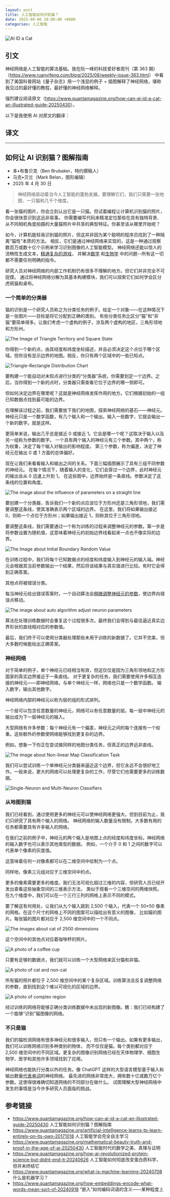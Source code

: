 ```yaml
---
layout: post
title: 人工智能如何识别猫？
date: 2025-09-06 20:00:00 +0800
categories: 人工智能
---
```


![AI ID a Cat](/assets/images/ai-id-cat/ai-recognition-cat.webp)

## 引文

神经网络是人工智能的算法基础。我在阮一峰的科技爱好者周刊（第 363 期）（<https://www.ruanyifeng.com/blog/2025/08/weekly-issue-363.html>）
中看到了美国科普网站《量子杂志》用一个浅显的例子 + 插图解释了神经网络，堪称我见过的最好懂的教程，最好懂的神经网络解释。

强烈建议阅读原文（<https://www.quantamagazine.org/how-can-ai-id-a-cat-an-illustrated-guide-20250430>）。

以下是我使用 AI 对原文的翻译：

## 译文

---

## 如何让 AI 识别猫？图解指南

- 本•布鲁贝克（Ben Brubaker，特约撰稿人）
- 马克•贝兰（Mark Belan，图形编辑）
- 2025 年 4 月 30 日

> 神经网络驱动着当今人工智能的蓬勃发展。要理解它们，我们只需要一张地图、一只猫和几千个维度。

看一张猫的图片，你会立刻认出它是一只猫。但试着编程让计算机识别猫的照片，你会很快意识到这远非易事。
你需要编写代码来精准定位那些在具有独特背景、从不同相机角度拍摄的大量猫照片中共享的典型特征。你甚至该从哪里开始呢？

如今，计算机能轻易识别猫的照片，但这并非因为某个聪明的程序员找到了一种隔离“猫性”本质的方法。
相反，它们是通过神经网络来实现的，这是一种通过观察数百万或数十亿个示例来学习识别图像的人工智能模型。
神经网络还能以惊人的流畅性生成文本，[精通复杂的游戏](https://www.quantamagazine.org/artificial-intelligence-learns-to-learn-entirely-on-its-own-20171018)，
并解决[数学](https://www.quantamagazine.org/mathematical-beauty-truth-and-proof-in-the-age-of-ai-20250430)
和[生物学](<https://www.quantamagazine.org/how-ai-revolutionized-protein-science-but-didnt-end-it-20240626>)
中的问题--所有这一切都不需要任何明确的指令。

研究人员对神经网络的内部工作机制仍有很多不理解的地方。但它们并非完全不可捉摸。
通过将神经网络分解为其基本构建模块，我们可以探索它们如何学会区分虎斑猫和桌布。

### 一个简单的分类器

猫的识别是一个研究人员称之为分类任务的例子。给定一个对象——在这种情况下是一张图片——目标是将它分配到正确的类别。
有些分类任务比区分“猫”和“非猫”要简单得多。让我们考虑一个虚构的例子，涉及两个虚构的地区，三角形领地和方形州。

![The Image of Triangle Territory and Square State](/assets/images/ai-id-cat/Triangle-Territory-and-Square-State.webp)

你得到一个新的点，由其经度和纬度坐标描述，并且必须决定这个点位于哪个区域。但你没有显示边界的地图。相反，你只有两个区域中的一些已知点。

![Triangle-Rectangle Distribution Chart](/assets/images/ai-id-cat/Triangle-Rectangle-Distribution-Chart.webp)

要构建一个能自动对未知点进行分类的“分类器”系统，你需要划定一个边界。之后，当你得到一个新的点时，分类器只需查看它位于边界的哪一侧即可。

但如何决定边界在哪里呢？这就是神经网络发挥作用的地方。它们根据初始的一组已知数据点找到最可能的边界。

在理解该过程之前，我们需要放下我们的地图，探索神经网络的基石——神经元。
神经元只是一个数学函数，有几个输入和一个输出。输入一些数字，它就会输出一个新的数字。就是这样。

<lottie-player src="/assets/lotties/ai-id-cat/3_Labelled%20Neuron.json" background="#150139" speed="0.5" style="width: 560px" loop="" autoplay=""></lottie-player>

更简单来说，输出几乎总是接近 0 或接近 1。它会是哪一个呢？这取决于输入以及另一组称为参数的数字。
一个具有两个输入的神经元有三个参数。其中两个，称为权重，决定了每个输入对输出的影响程度。
第三个参数，称为偏差，决定了神经元在输出 0 或 1 方面的总体偏好。

<lottie-player src="/assets/lotties/ai-id-cat/4_Parameters%20Changing.json" background="#150139" speed="0.5" style="width: 560px" loop="" autoplay=""></lottie-player>

现在让我们来看看输入和输出之间的关系。下面三幅插图展示了具有三组不同参数的神经元。
在每个情况下，随着输入的变化，它们会穿过一个边界，此时神经元的输出会从 0 迅速上升到 1。
在这些图中，边界始终是一条直线。参数决定了这条线的位置和角度。

![The image about the influence of parameters on a straight line](/assets/images/ai-id-cat/influence-params-line.webp)

要创建一个分类器，告诉我们一个新的点应该位于方形州还是三角形领地，我们需要调整这条线，使其准确表示两个区域的边界。
在这里，我们将如果输出接近 0，则称一个点位于方形州；如果输出接近 1，则称其位于三角形领地。

要调整这条线，我们需要通过一个称为训练的过程来调整神经元的参数。第一步是将参数设置为随机值，这意味着神经元的初始边界线看起来一点也不像实际的边界。

![The Image about Initial Boundary Random Value](/assets/images/ai-id-cat/init-boundary-rand-val.webp)

在训练过程中，我们将每个已知数据点的经度和纬度输入到神经元的输入端。神经元会根据其当前参数输出一个结果，然后将该结果与真实值进行比较。有时它会得到正确答案。

<lottie-player src="/assets/lotties/ai-id-cat/CorrectData_2.json" background="#150139" speed="0.5" style="width: 560px" loop="" autoplay=""></lottie-player>

其他点将被错误分类。

<lottie-player src="/assets/lotties/ai-id-cat/InCorrect%20Data_2.json" background="#150139" speed="0.5" style="width: 560px" loop="" autoplay=""></lottie-player>

每当神经元给出错误答案时，一个自动算法会[稍微调整神经元的参数](https://www.quantamagazine.org/what-is-machine-learning-20240708)，使边界向错误点移动。

![The image about auto algorithm adjust neuron parameters](/assets/images/ai-id-cat/auto-algo-adjust-params.webp)

算法在处理训练数据时会重复这个过程很多次。最终我们会得到与最佳逼近真实边界形状的直线相对应的参数值。

<lottie-player src="/assets/lotties/ai-id-cat/Final_2.json" background="#150139" speed="0.5" style="width: 560px" loop="" autoplay=""></lottie-player>

最后，我们终于可以使用分类器处理那些未用于训练的新数据了。它并不完美，但大多数时候能给出正确答案。

### 神经网络

对于简单的例子，单个神经元已经相当有效，但这仅仅是因为三角形领地和正方形国家的真实边界接近于一条直线。
对于更复杂的任务，我们需要使用许多相互连接的神经元——即神经网络。与单个神经元一样，网络也只是一个数学函数。
输入数字，输出其他数字。

<lottie-player src="/assets/lotties/ai-id-cat/NeuralNetworkBox.json" background="#150139" speed="0.38" style="width: 560px" loop="" autoplay=""></lottie-player>

神经网络内部的神经元以称为层的组的形式排列。

<lottie-player src="/assets/lotties/ai-id-cat/ExtendedNN2.json" background="#150139" speed="0.38" style="width: 560px" loop="" autoplay=""></lottie-player>

一个层可以包含任意数量的神经元，网络可以有任意数量的层。每一层中神经元的输出成为下一层神经元的输入。

<lottie-player src="/assets/lotties/ai-id-cat/ThreeLayersNeuronNetwork.json" background="#150139" speed="0.3" style="width: 560px" loop="" autoplay=""></lottie-player>

大型网络有许多参数：每个神经元有一个偏差，神经元之间的每个连接有一个权重。这些额外的参数使网络能够找到更复杂的边界。

例如，想象一下你正在尝试做同样的地图分类任务，但真正的边界远非直线。

![The image about Non-linear Map Classification Task](/assets/images/ai-id-cat/Non-linear-Map-Classification-Task.webp)

我们可以尝试训练一个单神经元分类器来逼近这个边界，但它永远不会很好地工作。一般来说，更大的网络可以处理更复杂的工作，尽管它们也需要更多的训练数据。

![Single-Neuron and Multi-Neuron Classifiers](/assets/images/ai-id-cat/Single-Neuron-Multi-Neuron-Classifiers.webp)

### 从地图到猫

我们已经看到，通过使用更多的神经元可以使神经网络更强大。但到目前为止，我们只研究了具有两个输入的网络。
神经网络的输入数量没有限制。大多数有用的任务都需要具有许多输入的网络。

在我们之前的例子中，神经元的两个输入是地图上点的经度和纬度坐标。神经网络的输入数字也可以表示其他类型的数据。
例如，一个介于 0 和 1 之间的数字可以代表单个像素的灰度值。

<lottie-player src="/assets/lotties/ai-id-cat/Number%20Plot2.json" background="#150139" speed="0.65" style="width: 560px" loop="" autoplay=""></lottie-player>

这意味着任何一对像素都可以在二维空间中绘制为一个点。

<lottie-player src="/assets/lotties/ai-id-cat/2DPLot.json" background="#150139" speed="0.65" style="width: 560px" loop="" autoplay=""></lottie-player>

同样地，像素三元组对应于三维空间中的点。

<lottie-player src="/assets/lotties/ai-id-cat/3D%20Plot_b.json" background="#150139" speed="0.65" style="width: 560px" loop="" autoplay=""></lottie-player>

更多的像素需要更多的维度。我们无法可视化超过三维的内容，但研究人员已经开发出查看这些抽象空间的三维表示方法，
类似于观看一个三维空间的两维快照。在九个维度中，我们可以在一个三行三列的网格上表示不同的模式。

<lottie-player src="/assets/lotties/ai-id-cat/9DPlot.json" background="#150139" speed="0.65" style="width: 560px" loop="" autoplay=""></lottie-player>

要了解这有何用处，让我们从九个输入跳到 2,500 个输入，代表一个 50×50 像素的网格。在这个尺寸的网格上不同的图案可以描绘出有意义的图像，
比如猫的图片。每张猫的图片都对应于 2,500 维空间中的一个不同点。

![The images about cat of 2500 dimensions](/assets/images/ai-id-cat/cai-2500dim.webp)

这个空间中的其他点对应着咖啡杯的照片。

![A photo of a coffee cup](/assets/images/ai-id-cat/coffee-in-dims.webp)

只要有足够的数据点，我们就可以训练一个大型网络来区分猫和非猫。

![A photo of cat and non-cat](/assets/images/ai-id-cat/cat-noncat.webp)

所有猫的照片都位于 2,500 维空间中的某个复杂区域。训练算法会反复调整网络的参数，直到找到这个难以可视化的区域的边界。

![A photo of complex region](/assets/images/ai-id-cat/Complex-Region.webp)

经过训练的网络将能够正确分类训练数据中未出现的新图像。瞧：我们已经构建了一个能够“识别”猫图像的网络。

### 不只是猫

我们的猫检测网络有很多神经元和很多输入，但只有一个输出。如果有更多输出，我们可以训练网络识别多种类别的物体，
而不仅仅是猫。每个类别都对应于 2,500 维空间中的不同区域。更复杂的图像识别网络已经在天体物理学、细胞生物学、医学和其他许多领域找到了应用。

神经网络也能执行分类以外的任务。像 ChatGPT 这样的大型语言模型基于输入和输出数量[代表单词](https://www.quantamagazine.org/how-embeddings-encode-what-words-mean-sort-of-20240918)的神经网络。
最先进的网络非常庞大，拥有数十亿或数万亿个参数。这使得很难确切知道网络的不同部分在做什么。
试图理解大型神经网络中发生的事情是当今许多研究人员面临的挑战。

## 参考链接

- <https://www.quantamagazine.org/how-can-ai-id-a-cat-an-illustrated-guide-20250430> 人工智能如何识别猫？图解指南
- <https://www.quantamagazine.org/artificial-intelligence-learns-to-learn-entirely-on-its-own-20171018> 人工智能学会完全自主学习
- <https://www.quantamagazine.org/mathematical-beauty-truth-and-proof-in-the-age-of-ai-20250430> 人工智能时代的数学之美、真理与证明
- <https://www.quantamagazine.org/how-ai-revolutionized-protein-science-but-didnt-end-it-20240626> 人工智能如何彻底改变蛋白质科学，但并未终结它
- <https://www.quantamagazine.org/what-is-machine-learning-20240708> 什么是机器学习？
- <https://www.quantamagazine.org/how-embeddings-encode-what-words-mean-sort-of-20240918> “嵌入”如何编码词语的含义——某种程度上
